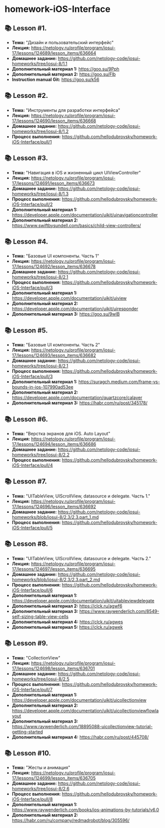# homework-iOS-Interface

## 📚 Lesson #1.
- **Тема:** "Дизайн и пользовательский интерфейс"
- **Лекция:** https://netology.ru/profile/program/iosui-17/lessons/124689/lesson_items/636664
- **Домашнее задание:** https://github.com/netology-code/iosui-homeworks/tree/iosui-8/1.1
- **Дополнительный материал 1:** https://goo.su/9Pph
- **Дополнительный материал 2:** https://goo.su/Flb
- **Instruction manual Git:** https://goo.su/k56

## 📚 Lesson #2.
- **Тема:** "Инструменты для разработки интерфейса"
- **Лекция:** https://netology.ru/profile/program/iosui-17/lessons/124690/lesson_items/636668
- **Домашнее задание:** https://github.com/netology-code/iosui-homeworks/tree/iosui-8/1.2
- **Процесс выполнения:** https://github.com/hellodubrovsky/homework-iOS-Interface/pull/1

## 📚 Lesson #3.
- **Тема:** "Навигация в iOS и жизненный цикл UIViewController"
- **Лекция:** https://netology.ru/profile/program/iosui-17/lessons/124691/lesson_items/636673
- **Домашнее задание:** https://github.com/netology-code/iosui-homeworks/tree/iosui-8/1.3
- **Процесс выполнения:** https://github.com/hellodubrovsky/homework-iOS-Interface/pull/2
- **Дополнительный материал 1:** https://developer.apple.com/documentation/uikit/uinavigationcontroller
- **Дополнительный материал 2:** https://www.swiftbysundell.com/basics/child-view-controllers/

## 📚 Lesson #4.
- **Тема:** "Базовые UI компоненты. Часть 1"
- **Лекция:** https://netology.ru/profile/program/iosui-17/lessons/124692/lesson_items/636678
- **Домашнее задание:** https://github.com/netology-code/iosui-homeworks/tree/iosui-8/2.1
- **Процесс выполнения:** https://github.com/hellodubrovsky/homework-iOS-Interface/pull/3
- **Дополнительный материал 1:** https://developer.apple.com/documentation/uikit/uiview
- **Дополнительный материал 2:** https://developer.apple.com/documentation/uikit/uiresponder
- **Дополнительный материал 3:** https://goo.su/9wlB

## 📚 Lesson #5.
- **Тема:** "Базовые UI компоненты. Часть 2"
- **Лекция:** https://netology.ru/profile/program/iosui-17/lessons/124693/lesson_items/636682
- **Домашнее задание:** https://github.com/netology-code/iosui-homeworks/tree/iosui-8/2.1
- **Процесс выполнения:** https://github.com/hellodubrovsky/homework-iOS-Interface/pull/3
- **Дополнительный материал 1:** https://suragch.medium.com/frame-vs-bounds-in-ios-107990ad53ee
- **Дополнительный материал 2:** https://developer.apple.com/documentation/quartzcore/calayer
- **Дополнительный материал 3:** https://habr.com/ru/post/345178/

## 📚 Lesson #6.
- **Тема:** "Верстка экранов для iOS. Auto Layout"
- **Лекция:** https://netology.ru/profile/program/iosui-17/lessons/124694/lesson_items/636686
- **Домашнее задание:** https://github.com/netology-code/iosui-homeworks/tree/iosui-8/2.2
- **Процесс выполнения:** https://github.com/hellodubrovsky/homework-iOS-Interface/pull/4

## 📚 Lesson #7.
- **Тема:** "UITableView, UIScrollView, datasource и delegate. Часть 1."
- **Лекция:** https://netology.ru/profile/program/iosui-17/lessons/124696/lesson_items/636692
- **Домашнее задание:** https://github.com/netology-code/iosui-homeworks/blob/iosui-8/2.3/2.3.part_1.md
- **Процесс выполнения:** https://github.com/hellodubrovsky/homework-iOS-Interface/pull/5

## 📚 Lesson #8.
- **Тема:** "UITableView, UIScrollView, datasource и delegate. Часть 2."
- **Лекция:** https://netology.ru/profile/program/iosui-17/lessons/124697/lesson_items/636695
- **Домашнее задание:** https://github.com/netology-code/iosui-homeworks/blob/iosui-8/2.3/2.3.part_2.md
- **Процесс выполнения:** https://github.com/hellodubrovsky/homework-iOS-Interface/pull/6
- **Дополнительный материал 1:** https://developer.apple.com/documentation/uikit/uitableviewdelegate
- **Дополнительный материал 2:** https://clck.ru/agwf6
- **Дополнительный материал 3:** https://www.raywenderlich.com/8549-self-sizing-table-view-cells
- **Дополнительный материал 4:** https://clck.ru/agwes
- **Дополнительный материал 5:** https://clck.ru/agwek

## 📚 Lesson #9.
- **Тема:** "CollectionView"
- **Лекция:** https://netology.ru/profile/program/iosui-17/lessons/124698/lesson_items/636701
- **Домашнее задание:** https://github.com/netology-code/iosui-homeworks/tree/iosui-8/2.5
- **Процесс выполнения:** https://github.com/hellodubrovsky/homework-iOS-Interface/pull/7
- **Дополнительный материал 1:** https://developer.apple.com/documentation/uikit/uicollectionview
- **Дополнительный материал 2:** https://developer.apple.com/documentation/uikit/uicollectionviewflowlayout
- **Дополнительный материал 3:** https://www.raywenderlich.com/18895088-uicollectionview-tutorial-getting-started
- **Дополнительный материал 4:** https://habr.com/ru/post/445708/

## 📚 Lesson #10.
- **Тема:** "Жесты и анимация"
- **Лекция:** https://netology.ru/profile/program/iosui-17/lessons/124699/lesson_items/636705
- **Домашнее задание:** https://github.com/netology-code/iosui-homeworks/tree/iosui-8/2.6
- **Процесс выполнения:** https://github.com/hellodubrovsky/homework-iOS-Interface/pull/8
- **Дополнительный материал 1:** https://www.raywenderlich.com/books/ios-animations-by-tutorials/v6.0
- **Дополнительный материал 2:** https://habr.com/ru/company/redmadrobot/blog/305596/
